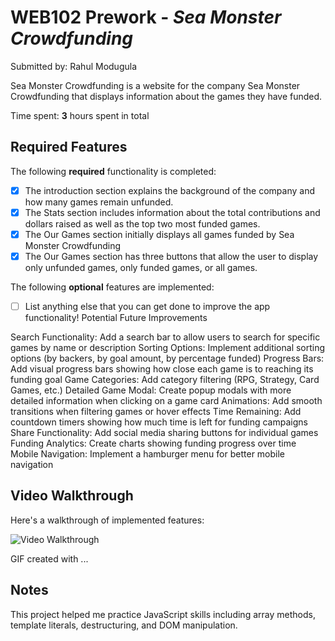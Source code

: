# WEB102 Prework - _Sea Monster Crowdfunding_

Submitted by: Rahul Modugula

Sea Monster Crowdfunding is a website for the company Sea Monster Crowdfunding that displays information about the games they have funded.

Time spent: **3** hours spent in total

## Required Features

The following **required** functionality is completed:

- [x] The introduction section explains the background of the company and how many games remain unfunded.
- [x] The Stats section includes information about the total contributions and dollars raised as well as the top two most funded games.
- [x] The Our Games section initially displays all games funded by Sea Monster Crowdfunding
- [x] The Our Games section has three buttons that allow the user to display only unfunded games, only funded games, or all games.

The following **optional** features are implemented:

- [ ] List anything else that you can get done to improve the app functionality!
      Potential Future Improvements

Search Functionality: Add a search bar to allow users to search for specific games by name or description
Sorting Options: Implement additional sorting options (by backers, by goal amount, by percentage funded)
Progress Bars: Add visual progress bars showing how close each game is to reaching its funding goal
Game Categories: Add category filtering (RPG, Strategy, Card Games, etc.)
Detailed Game Modal: Create popup modals with more detailed information when clicking on a game card
Animations: Add smooth transitions when filtering games or hover effects
Time Remaining: Add countdown timers showing how much time is left for funding campaigns
Share Functionality: Add social media sharing buttons for individual games
Funding Analytics: Create charts showing funding progress over time
Mobile Navigation: Implement a hamburger menu for better mobile navigation

## Video Walkthrough

Here's a walkthrough of implemented features:

<img src=https://imgur.com/a/p7ypOgF title='Video Walkthrough' width='' alt='Video Walkthrough' />

<!-- Replace this with whatever GIF tool you used! -->

GIF created with ...

<!-- Recommended tools:
[Kap](https://getkap.co/) for macOS
[ScreenToGif](https://www.screentogif.com/) for Windows
[peek](https://github.com/phw/peek) for Linux. -->

## Notes

This project helped me practice JavaScript skills including array methods, template literals, destructuring, and DOM manipulation.
